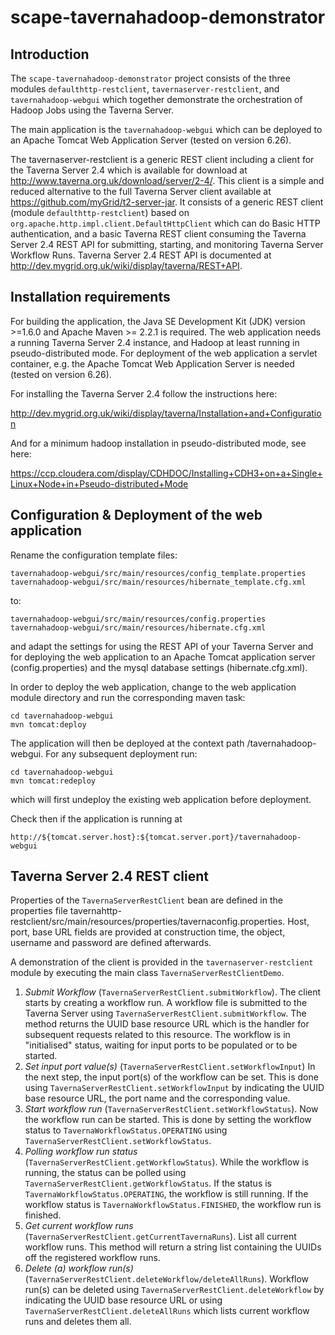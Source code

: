 scape-tavernahadoop-demonstrator
================================

Introduction
------------

The `scape-tavernahadoop-demonstrator` project consists of the three modules 
`defaulthttp-restclient`, `tavernaserver-restclient`, and `tavernahadoop-webgui`
which together demonstrate the orchestration of Hadoop Jobs using the Taverna 
Server.

The main application is the `tavernahadoop-webgui` which can be deployed to an
Apache Tomcat Web Application Server (tested on version 6.26).

The tavernaserver-restclient is a generic REST client including a client for the 
Taverna Server 2.4 which is available for download at 
http://www.taverna.org.uk/download/server/2-4/. This client is a simple and 
reduced alternative to the full Taverna Server client available at
https://github.com/myGrid/t2-server-jar. It consists of a generic REST client 
(module `defaulthttp-restclient`) based on 
`org.apache.http.impl.client.DefaultHttpClient` which can do Basic HTTP 
authentication, and a basic Taverna REST client consuming the Taverna Server 
2.4 REST API for submitting, starting, and monitoring Taverna Server Workflow 
Runs. Taverna Server 2.4 REST API is documented at 
http://dev.mygrid.org.uk/wiki/display/taverna/REST+API.


Installation requirements
-------------------------

For building the application, the Java SE Development Kit (JDK) version >=1.6.0 
and Apache Maven >= 2.2.1 is required. The web application needs a running 
Taverna Server 2.4 instance, and Hadoop at least running in pseudo-distributed 
mode. For deployment of the web application a servlet container, e.g. the Apache 
Tomcat Web Application Server is needed (tested on version 6.26).

For installing the Taverna Server 2.4 follow the instructions here:

http://dev.mygrid.org.uk/wiki/display/taverna/Installation+and+Configuration

And for a minimum hadoop installation in pseudo-distributed mode, see here:

https://ccp.cloudera.com/display/CDHDOC/Installing+CDH3+on+a+Single+Linux+Node+in+Pseudo-distributed+Mode

Configuration & Deployment of the web application
-------------------------------------------------

Rename the configuration template files:

    tavernahadoop-webgui/src/main/resources/config_template.properties
    tavernahadoop-webgui/src/main/resources/hibernate_template.cfg.xml

to:

    tavernahadoop-webgui/src/main/resources/config.properties
    tavernahadoop-webgui/src/main/resources/hibernate.cfg.xml

and adapt the settings for using the REST API of your Taverna Server and
for deploying the web application to an Apache Tomcat application server 
(config.properties) and the mysql database settings (hibernate.cfg.xml). 

In order to deploy the web application, change to the web application module
directory and run the corresponding maven task:

    cd tavernahadoop-webgui
    mvn tomcat:deploy

The application will then be deployed at the context path /tavernahadoop-webgui.
For any subsequent deployment run:

    cd tavernahadoop-webgui
    mvn tomcat:redeploy

which will first undeploy the existing web application before deployment.

Check then if the application is running at

    http://${tomcat.server.host}:${tomcat.server.port}/tavernahadoop-webgui

Taverna Server 2.4 REST client
------------------------------

Properties of the `TavernaServerRestClient` bean are defined in the properties 
file tavernahttp-restclient/src/main/resources/properties/tavernaconfig.properties. 
Host, port, base URL fields are provided at construction time, the object, 
username and password are defined afterwards.

A demonstration of the client is provided in the `tavernaserver-restclient`
module by executing the main class `TavernaServerRestClientDemo`.

1.  *Submit Workflow* (`TavernaServerRestClient.submitWorkflow`). 
    The client starts by creating a workflow run. A workflow file is submitted to 
    the Taverna Server using `TavernaServerRestClient.submitWorkflow`. The method 
    returns the UUID base resource URL which is the handler for subsequent requests 
    related to this resource. The workflow is in "initialised" status, waiting for 
    input ports to be populated or to be started. 
2.  *Set input port value(s)* (`TavernaServerRestClient.setWorkflowInput`) 
    In the next step, the input port(s) of the workflow can be set. This is done 
    using `TavernaServerRestClient.setWorkflowInput` by indicating the UUID base 
    resource URL, the port name and the corresponding value. 
3.  *Start workflow run* (`TavernaServerRestClient.setWorkflowStatus`). 
    Now the workflow run can be started. This is done by setting the workflow status 
    to `TavernaWorkflowStatus.OPERATING` using 
    `TavernaServerRestClient.setWorkflowStatus`. 
4.  *Polling workflow run status* (`TavernaServerRestClient.getWorkflowStatus`). 
    While the workflow is running, the status can be polled using 
    `TavernaServerRestClient.getWorkflowStatus`. If the status is 
    `TavernaWorkflowStatus.OPERATING`, the workflow is still running. If the 
    workflow status is `TavernaWorkflowStatus.FINISHED`, the workflow run is finished.
5.  *Get current workflow runs* (`TavernaServerRestClient.getCurrentTavernaRuns`).
    List all current workflow runs. This method will return a string list containing
    the UUIDs off the registered workflow runs.
6.  *Delete (a) workflow run(s)* (`TavernaServerRestClient.deleteWorkflow/deleteAllRuns`).
    Workflow run(s) can be deleted using `TavernaServerRestClient.deleteWorkflow` by
    indicating the UUID base resource URL or using `TavernaServerRestClient.deleteAllRuns`
    which lists current workflow runs and deletes them all.
